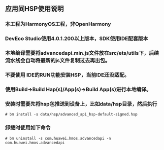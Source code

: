 ## 应用间HSP使用说明
### 本工程为HarmonyOS工程，非OpenHarmony
### DevEco Studio使用4.0.1.200以上版本，SDK使用IDE配套版本
### 本地编译需要将advancedapi.min.js文件放在src/ets/utils下，后续流水线会自动将最新的js文件复制过去再出包。
### 不要使用 IDE的RUN功能安装HSP，当前IDE还没适配。
### 使用Build->Build Hap(s)/App(s)->Build App(s)进行本地编译。
### 安装时需要先将hsp包推送到设备上，比如data/hsp目录，然后执行
```shell
# bm install -s data/hsp/advanced_api_hsp-default-signed.hsp
```
### 卸载时使用如下命令
```shell
# bm uninstall -s com.huawei.hmos.advancedapi -n com.huawei.hmos.advancedapi 
```